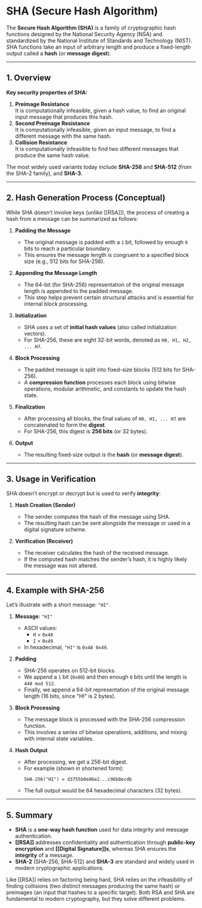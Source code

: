 # SHA (Secure Hash Algorithm)

The **Secure Hash Algorithm (SHA)** is a family of cryptographic hash functions designed by the National Security Agency (NSA) and standardized by the National Institute of Standards and Technology (NIST). SHA functions take an input of arbitrary length and produce a fixed-length output called a **hash** (or **message digest**).

---

## 1. Overview

**Key security properties of SHA:**

1. **Preimage Resistance**  
   It is computationally infeasible, given a hash value, to find an original input message that produces this hash.
2. **Second Preimage Resistance**  
   It is computationally infeasible, given an input message, to find a different message with the same hash.
3. **Collision Resistance**  
   It is computationally infeasible to find two different messages that produce the same hash value.

The most widely used variants today include **SHA-256** and **SHA-512** (from the SHA-2 family), and **SHA-3**.

---

## 2. Hash Generation Process (Conceptual)

While SHA doesn’t involve keys (unlike [[RSA]]), the process of creating a hash from a message can be summarized as follows:

1. **Padding the Message**  
   - The original message is padded with a `1` bit, followed by enough `0` bits to reach a particular boundary.
   - This ensures the message length is congruent to a specified block size (e.g., 512 bits for SHA-256).

2. **Appending the Message Length**  
   - The 64-bit (for SHA-256) representation of the original message length is appended to the padded message.
   - This step helps prevent certain structural attacks and is essential for internal block processing.

3. **Initialization**  
   - SHA uses a set of **initial hash values** (also called initialization vectors).
   - For SHA-256, these are eight 32-bit words, denoted as `H0, H1, H2, ... H7`.

4. **Block Processing**  
   - The padded message is split into fixed-size blocks (512 bits for SHA-256).
   - A **compression function** processes each block using bitwise operations, modular arithmetic, and constants to update the hash state.

5. **Finalization**  
   - After processing all blocks, the final values of `H0, H1, ... H7` are concatenated to form the **digest**.
   - For SHA-256, this digest is **256 bits** (or 32 bytes).

6. **Output**  
   - The resulting fixed-size output is the **hash** (or **message digest**).

---

## 3. Usage in Verification

SHA doesn’t encrypt or decrypt but is used to verify **integrity**:

1. **Hash Creation (Sender)**  
   - The sender computes the hash of the message using SHA.
   - The resulting hash can be sent alongside the message or used in a digital signature scheme.

2. **Verification (Receiver)**  
   - The receiver calculates the hash of the received message.
   - If the computed hash matches the sender’s hash, it is highly likely the message was not altered.

---

## 4. Example with SHA-256

Let’s illustrate with a short message: `"HI"`.

1. **Message**: `"HI"`
   - ASCII values:  
     - `H` = `0x48`  
     - `I` = `0x49`
   - In hexadecimal, `"HI"` is `0x48 0x49`.

2. **Padding**  
   - SHA-256 operates on 512-bit blocks.
   - We append a `1` bit (`0x80`) and then enough `0` bits until the length is `448 mod 512`.
   - Finally, we append a 64-bit representation of the original message length (16 bits, since "HI" is 2 bytes).

3. **Block Processing**  
   - The message block is processed with the SHA-256 compression function.
   - This involves a series of bitwise operations, additions, and mixing with internal state variables.

4. **Hash Output**  
   - After processing, we get a 256-bit digest.  
   - For example (shown in shortened form):  
     ```
     SHA-256("HI") = d3755b0e86e2...c96b8ecdb
     ```
   - The full output would be 64 hexadecimal characters (32 bytes).

---

## 5. Summary

- **SHA** is a **one-way hash function** used for data integrity and message authentication.  
- **[[RSA]]** addresses confidentiality and authentication through **public-key encryption** and **[[Digital Signature]]s**, whereas SHA ensures the **integrity** of a message.  
- **SHA-2** (SHA-256, SHA-512) and **SHA-3** are standard and widely used in modern cryptographic applications.

Like [[RSA]] relies on factoring being hard, SHA relies on the infeasibility of finding collisions (two distinct messages producing the same hash) or preimages (an input that hashes to a specific target). Both RSA and SHA are fundamental to modern cryptography, but they solve different problems.
